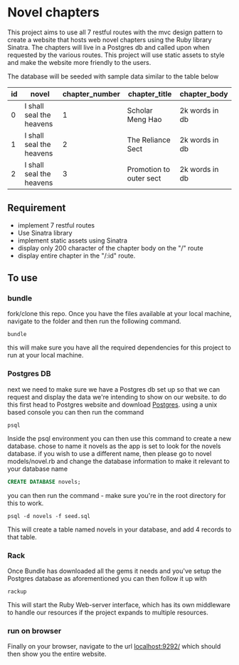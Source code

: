 # Novel chapters
This project aims to use all 7 restful routes with the mvc design pattern to create a website that hosts web novel chapters using the Ruby library Sinatra. The chapters will live in a Postgres db and called upon when requested by the various routes. This project will use static assets to style and make the website more friendly to the users.

The database will be seeded with sample data similar to the table below

| id | novel                    | chapter_number | chapter_title           | chapter_body   |
|----|--------------------------|----------------|-------------------------|----------------|
| 0  | I shall seal the heavens | 1              | Scholar Meng Hao        | 2k words in db |
| 1  | I shall seal the heavens | 2              | The Reliance Sect       | 2k words in db |
| 2  | I shall seal the heavens | 3              | Promotion to outer sect | 2k words in db |

## Requirement
* implement 7 restful routes
* Use Sinatra library
* implement static assets using Sinatra
* display only 200 character of the chapter body on the "/" route
* display entire chapter in the "/:id" route.


## To use
### bundle
fork/clone this repo. Once you have the files available at your local machine, navigate to the folder and then run the following command.
```console
bundle
```
this will make sure you have all the required dependencies for this project to run at your local machine.
### Postgres DB
next we need to make sure we have a Postgres db set up so that we can request and display the data we're intending to show on our website.
to do this first head to Postgres website and download [Postgres](https://www.postgresql.org/download/).
using a unix based console you can then run the command
 ```console
psql
 ```
Inside the psql environment you can then use this command to create a new database. chose to name it novels as the app is set to look for the novels database. if you wish to use a different name, then please go to novel models/novel.rb and change the database information to make it relevant to your database name
```sql
CREATE DATABASE novels;
```
you can then run the command - make sure you're in the root directory for this to work.
```console
psql -d novels -f seed.sql
```
This will create a table named novels in your database, and add 4 records to that table.

### Rack
Once Bundle has downloaded all the gems it needs and you've setup the Postgres database as aforementioned you can then follow it up with
```console
rackup
```
This will start the Ruby Web-server interface, which has its own middleware to handle our resources if the project expands to multiple resources.
### run on browser
Finally on your browser, navigate to the url [localhost:9292/](localhost:9292/) which should then show you the entire website.
